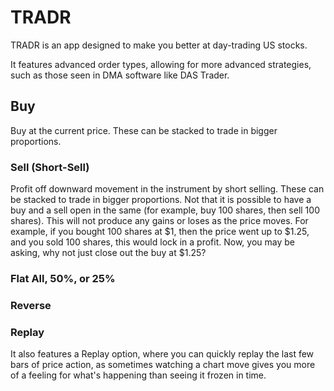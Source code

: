 # TRADR

TRADR is an app designed to make you better at day-trading US stocks.

It features advanced order types, allowing for more advanced strategies, such as those seen in DMA software like DAS Trader.

## Buy
Buy at the current price.  These can be stacked to trade in bigger proportions.

### Sell (Short-Sell)
Profit off downward movement in the instrument by short selling.  These can be stacked to trade in bigger proportions.  Not that it is possible to have a buy and a sell open in the same  (for example, buy 100 shares, then sell 100 shares).  This will not produce any gains or loses as the price moves.  For example, if you bought 100 shares at $1, then the price went up to $1.25, and you sold 100 shares, this would lock in a profit.  Now, you may be asking, why not just close out the buy at $1.25?

### Flat All, 50%, or 25%

### Reverse

### Replay
It also features a Replay option, where you can quickly replay the last few bars of price action, as sometimes watching a chart move gives you more of a feeling for what's happening than seeing it frozen in time.
